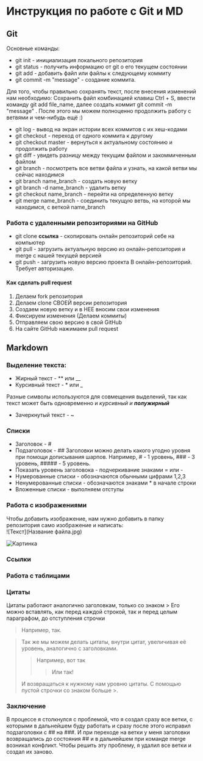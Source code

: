 # Инструкция по работе с Git и MD
## Git
Основные команды:
* git init - инициализация локального репозитория
* git status - получить информацию от git о его текущем состоянии
* git add - добавить файл или файлы к следующему коммиту
* git commit -m "message" - создание коммита.

Для того, чтобы правильно сохранять текст, после внесения изменений нам необходимо: Сохранить файл комбинацией клавиш Ctrl + S, ввести команду git add file_name, далее создать коммит git commit -m "message" . После этого мы можем полноценно продолжить работу с ветвями и чем-нибудь ещё :)
* git log - вывод на экран истории всех коммитов с их хеш-кодами
* git checkout - переход от одного коммита к другому
* git checkout master - вернуться к актуальному состоянию и продолжить работу
* git diff - увидеть разницу между текущим файлом и закоммиченным файлом
* git branch - посмотреть все ветви файла и узнать, на какой ветви мы сейчас находимся
* git branch name_branch - создать новую ветку
* git branch -d name_branch - удалить ветку
* git checkout name_branch - перейти на определенную ветку
* git merge name_branch - cоединить текущую ветвь, на которой мы находимся, с веткой name_branch
### Работа с удаленными репозиториями на GitHub
* git clone **ссылка** - скопировать онлайн репозиторий себе на компьютер
* git pull - загрузить актуальную версию из онлайн-репозитория и merge с нашей текущей версией
* git push - загрузить новую версию проекта В онлайн-репозиторий. Требует авторизацию.
#### Как сделать pull request
1. Делаем fork репозитория
2. Делаем clone СВОЕЙ версии репозитория
3. Создаем новую ветку и в НЕЕ вносим свои изменения
4. Фиксируем изменения (Делаем коммиты)
5. Отправляем свою версию в свой GitHub
6. На сайте GitHub нажимаем pull request

## Markdown
### Выделение текста:
* Жирный текст - ** или __
* Курсивный текст - * или _

Разные символы используются для совмещения выделений, так как текст может быть одновременно и *курсивный и __полужирный__*
* Зачеркнутый текст - ~
### Cписки
* Заголовок - #
* Подзаголовок - ##
Заголовки можно делать какого угодно уровня при помощи дописывания шарпов. Например, # - 1 уровень, ### - 3 уровень, ##### - 5 уровень.
* Показать уровень заголовока - подчеркивание знаками = или -
* Нумерованные списки - обозначаются обычными цифрами 1,2,3
* Ненумерованные списки - обозначаются знаками * в начале строки
* Вложенные списки - выполняем отступы
### Работа с изображениями
Чтобы добавить изображение, нам нужно добавить в папку репозитория само изображение и написать:  
![Текст](Название файла.jpg)

![Картинка](image31.jpg)

### Ссылки


### Работа с таблицами


### Цитаты
Цитаты работают аналогично заголовкам, только со знаком >
Его можно вставлять, как перед каждой строкой, так и перед целым параграфом, до отступления строчки
> Например, так.

> Так же мы можем делать цитаты, внутри цитат, увеличивая её уровень, аналогично с заголовками. 
>> Например, вот так
>>> Или так!
>
> И возвращаться к нужному нам уровню цитаты. C помощью пустой строчки со знаком больше >.


### Заключение
В процессе я столкнулся с проблемой, что я создал сразу все ветки, с которыми в дальнейшем буду работать и сразу после этого исправил подзаголовки с ## на ###. И при переходе на ветки у меня заголовки возвращались до состояния ## и в дальнейшем при команде merge возникал конфликт. Чтобы решить эту проблему, я удалил все ветки и создал их заново.